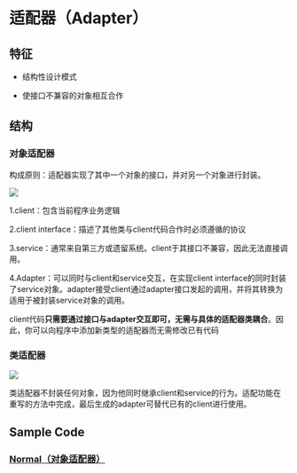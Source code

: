 # 适配器（Adapter）

## 特征

* 结构性设计模式

* 使接口不兼容的对象相互合作

## 结构

### 对象适配器

构成原则：适配器实现了其中一个对象的接口，并对另一个对象进行封装。

![](https://img-blog.csdnimg.cn/20201003211847256.png)

1.client：包含当前程序业务逻辑

2.client interface：描述了其他类与client代码合作时必须遵循的协议

3.service：通常来自第三方或遗留系统。client于其接口不兼容，因此无法直接调用。

4.Adapter：可以同时与client和service交互，在实现client interface的同时封装了service对象。adapter接受client通过adapter接口发起的调用，并将其转换为适用于被封装service对象的调用。

client代码**只需要通过接口与adapter交互即可，无需与具体的适配器类耦合**。因此，你可以向程序中添加新类型的适配器而无需修改已有代码

### 类适配器

![](https://img-blog.csdnimg.cn/20201003211847233.png)

类适配器不封装任何对象，因为他同时继承client和service的行为。适配功能在重写的方法中完成，最后生成的adapter可替代已有的client进行使用。

## Sample Code

### [Normal（对象适配器）](https://github.com/Conzxy/Design_Pattern/blob/main/src/Adapter.h)

